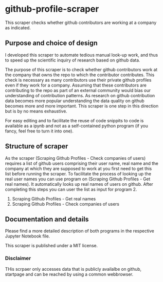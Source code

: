 # github-profile-scraper
This scraper checks whether github contributors are working at a company as indicated. 


## Purpose and choice of design
I developed this scraper to automate tedious manual look-up work, and thus to speed up the scientific inquiry of research based on github data. 

The purpose of this scraper is to check whether github contributors work at the company that owns the repo to which the contributor contributes. This check is necessary as many contributors use their private github profiles even if they work for a company. 
Assuming that these contributors are contributing to the repo as part of an external community would bias our understanding of contribution patterns. As research on github contribution data becomes more popular understanding the data quality on github becomes more and more important. 
This scraper is one step in this direction but is by no means exhaustive. 

For easy editing and to facilitate the reuse of code snippits to code is available as a ipynb and not as a self-contained python program (if you fancy, feel free to turn it into one).


## Structure of scraper
As the scraper (Scraping Github Profiles - Check companies of users) requires a list of github users comprising their user name, real name and the company at which they are supposed to work at you first need to get this list before running the scraper. 
To facilitate the process of looking up the real user names you can use program on (Scraping Github Profiles - Get real names). It automatically looks up real names of users on github. After completing this steps you can user the list as input for program 2. 

1. Scraping Github Profiles - Get real names
2. Scraping Github Profiles - Check companies of users

## Documentation and details
Please find a more detailed description of both programs in the respective Jupyter Notebook file. 


This scraper is published under a MIT license. 


### Disclaimer
THis scrpaer only accesses data that is publicly availalbe on github, startpage and can be reached by using a common webbrowser. 

